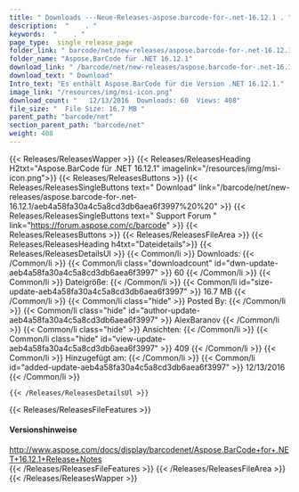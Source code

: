 ```yaml
---
title: " Downloads ---Neue-Releases-aspose.barcode-for-.net-16.12.1 . "
description:  "    . " 
keywords:  "    . " 
page_type:  single_release_page
folder_link: " barcode/net/new-releases/aspose.barcode-for-.net-16.12.1/"
folder_name: "Aspose.BarCode für .NET 16.12.1"
download_link: " /barcode/net/new-releases/aspose.barcode-for-.net-16.12.1/aeb4a58fa30a4c5a8cd3db6aea6f3997"
download_text: " Download"
Intro_text: "Es enthält Aspose.BarCode für die Version .NET 16.12.1."
image_link: "/resources/img/msi-icon.png"
download_count: "   12/13/2016  Downloads: 60  Views: 408"
file_size: "  File Size: 16.7 MB "
parent_path: "barcode/net"
section_parent_path: "barcode/net"
weight: 408
---
```


{{< Releases/ReleasesWapper >}}
  {{< Releases/ReleasesHeading H2txt="Aspose.BarCode für .NET 16.12.1" imagelink="/resources/img/msi-icon.png">}}
  {{< Releases/ReleasesButtons >}}
    {{< Releases/ReleasesSingleButtons text=" Download" link="/barcode/net/new-releases/aspose.barcode-for-.net-16.12.1/aeb4a58fa30a4c5a8cd3db6aea6f3997%20%20" >}}
    {{< Releases/ReleasesSingleButtons text=" Support Forum " link="https://forum.aspose.com/c/barcode" >}}
  {{< Releases/ReleasesButtons >}}
  {{< Releases/ReleasesFileArea >}}
    {{< Releases/ReleasesHeading h4txt="Dateidetails">}}
    {{< Releases/ReleasesDetailsUl >}}
            {{< Common/li >}} Downloads: {{< /Common/li >}}
      {{< Common/li class="downloadcount" id="dwn-update-aeb4a58fa30a4c5a8cd3db6aea6f3997" >}} 60 {{< /Common/li >}}
      {{< Common/li >}} Dateigröße: {{< /Common/li >}}
      {{< Common/li id="size-update-aeb4a58fa30a4c5a8cd3db6aea6f3997" >}} 16.7 MB {{< /Common/li >}} 
      {{< Common/li  class="hide" >}} Posted By: {{< /Common/li >}} 
      {{< Common/li class="hide" id="author-update-aeb4a58fa30a4c5a8cd3db6aea6f3997" >}} AlexBaranov {{< /Common/li >}}
      {{< Common/li class="hide" >}} Ansichten: {{< /Common/li >}}
      {{< Common/li class="hide" id="view-update-aeb4a58fa30a4c5a8cd3db6aea6f3997" >}} 409 {{< /Common/li >}}
      {{< Common/li >}} Hinzugefügt am: {{< /Common/li >}}
      {{< Common/li id="added-update-aeb4a58fa30a4c5a8cd3db6aea6f3997" >}} 12/13/2016 {{< /Common/li >}} 

    {{< /Releases/ReleasesDetailsUl >}}

  {{< Releases/ReleasesFileFeatures >}}
      <h4>Versionshinweise</h4><div> <a href="http://www.aspose.com/docs/display/barcodenet/Aspose.BarCode+for+.NET+16.12.1+Release+Notes">http://www.aspose.com/docs/display/barcodenet/Aspose.BarCode+for+.NET+16.12.1+Release+Notes</a></div>
  {{< /Releases/ReleasesFileFeatures >}}
 {{< /Releases/ReleasesFileArea >}}
{{< /Releases/ReleasesWapper >}}



